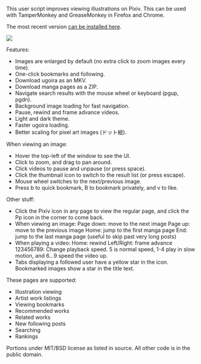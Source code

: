 This user script improves viewing illustrations on Pixiv.  This can be used
with TamperMonkey and GreaseMonkey in Firefox and Chrome.

The most recent version [can be installed here](https://s3.amazonaws.com/ppixiv/ppixiv.user.js).

![](https://s3.amazonaws.com/ppixiv/screenshot.png)

Features:

- Images are enlarged by default (no extra click to zoom images every time).
- One-click bookmarks and following.
- Download ugoira as an MKV.
- Download manga pages as a ZIP.
- Navigate search results with the mouse wheel or keyboard (pgup, pgdn).
- Background image loading for fast navigation.
- Pause, rewind and frame advance videos.
- Light and dark theme.
- Faster ugoira loading.
- Better scaling for pixel art images (ドット絵).

When viewing an image:

- Hover the top-left of the window to see the UI.
- Click to zoom, and drag to pan around.
- Click videos to pause and unpause (or press space).
- Click the thumbnail icon to switch to the result list (or press escape).
- Mouse wheel switches to the next/previous image.
- Press b to quick bookmark, B to bookmark privately, and v to like.

Other stuff:

- Click the Pixiv icon in any page to view the regular page, and click the Pp icon in the
  corner to come back.
- When viewing an image:
  Page down: move to the next image
  Page up: move to the previous image
  Home: jump to the first manga page
  End: jump to the last manga page (useful to skip past very long posts)
- When playing a video:
  Home: rewind
  Left/Right: frame advance
  123456789: Change playback speed.  5 is normal speed, 1-4 play in slow motion, and 6...9 speed the
  video up.
- Tabs displaying a followed user have a yellow star in the icon.  Bookmarked images
  show a star in the title text.

These pages are supported:

- Illustration viewing
- Artist work listings
- Viewing bookmarks
- Recommended works
- Related works
- New following posts
- Searching
- Rankings

Portions under MIT/BSD license as listed in source.  All other code is in the
public domain.


